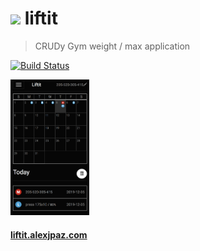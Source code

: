 <h1>
  <img src='http://liftit.alexjpaz.com/static/favicon/favicon-96x96.png' width="24px" />
  liftit
</h1>

> CRUDy Gym weight / max application

[![Build Status](https://travis-ci.org/alexjpaz/liftit.svg?branch=master)](https://travis-ci.org/alexjpaz/liftit)

<a href='./screenshot.png'><img src='./screenshot.png' alt='screenshot of liftit' width='25%'/></a>

#### [liftit.alexjpaz.com](https://liftit.alexjpaz.com/#)

